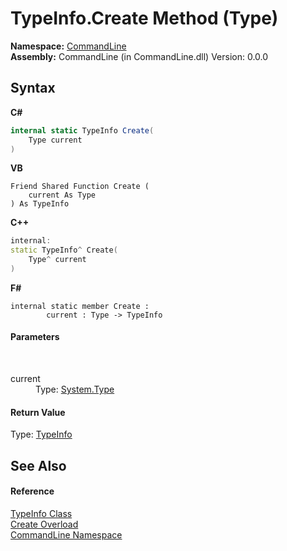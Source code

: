 # TypeInfo.Create Method (Type)
 

**Namespace:**&nbsp;<a href="N_CommandLine">CommandLine</a><br />**Assembly:**&nbsp;CommandLine (in CommandLine.dll) Version: 0.0.0

## Syntax

**C#**<br />
``` C#
internal static TypeInfo Create(
	Type current
)
```

**VB**<br />
``` VB
Friend Shared Function Create ( 
	current As Type
) As TypeInfo
```

**C++**<br />
``` C++
internal:
static TypeInfo^ Create(
	Type^ current
)
```

**F#**<br />
``` F#
internal static member Create : 
        current : Type -> TypeInfo 

```


#### Parameters
&nbsp;<dl><dt>current</dt><dd>Type: <a href="https://docs.microsoft.com/dotnet/api/system.type" target="_blank">System.Type</a><br /></dd></dl>

#### Return Value
Type: <a href="T_CommandLine_TypeInfo">TypeInfo</a>

## See Also


#### Reference
<a href="T_CommandLine_TypeInfo">TypeInfo Class</a><br /><a href="Overload_CommandLine_TypeInfo_Create">Create Overload</a><br /><a href="N_CommandLine">CommandLine Namespace</a><br />